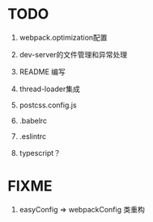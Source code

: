 # TODO

1. webpack.optimization配置

2. dev-server的文件管理和异常处理

3. README 编写

4. thread-loader集成

5. postcss.config.js

6. .babelrc

7. .eslintrc

8. typescript？

# FIXME

1. easyConfig => webpackConfig 类重构
